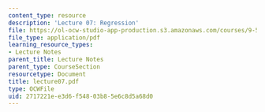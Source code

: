 ```yaml
---
content_type: resource
description: 'Lecture 07: Regression'
file: https://ol-ocw-studio-app-production.s3.amazonaws.com/courses/9-520-statistical-learning-theory-and-applications-spring-2003/2717221ee3d6f54803b85e6c8d5a68d0_lecture07.pdf
file_type: application/pdf
learning_resource_types:
- Lecture Notes
parent_title: Lecture Notes
parent_type: CourseSection
resourcetype: Document
title: lecture07.pdf
type: OCWFile
uid: 2717221e-e3d6-f548-03b8-5e6c8d5a68d0
---
```

